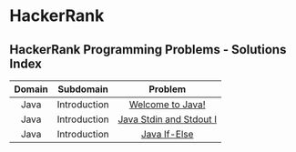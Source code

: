# HackerRank

## HackerRank Programming Problems - Solutions Index

| Domain |   Subdomain  |                                                           Problem                                                           |
| :----: | :----------: | :-------------------------------------------------------------------------------------------------------------------------: |
|  Java  | Introduction |         [Welcome to Java!](https://andremarinho.gitbook.io/cpc/programming-problems/hackerrank/java/welcome-to-java)        |
|  Java  | Introduction | [Java Stdin and Stdout I](https://andremarinho.gitbook.io/cpc/programming-problems/hackerrank/java/java-stdin-and-stdout-i) |
|  Java  | Introduction |            [Java If-Else](https://andremarinho.gitbook.io/cpc/programming-problems/hackerrank/java/java-if-else)            |

